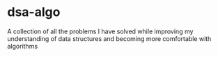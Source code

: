 # dsa-algo
A collection of all the problems I have solved while improving my understanding of data structures and becoming more comfortable with algorithms
